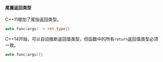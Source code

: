 #### 尾置返回类型

C++11增加了尾指返回类型。

```cpp
auto func(args) -> ret_type{}
```

C++14开始，可以自动推断返回值类型，但函数中的所有`return`返回值类型必须一致。

```cpp
auto func(args){}
```

